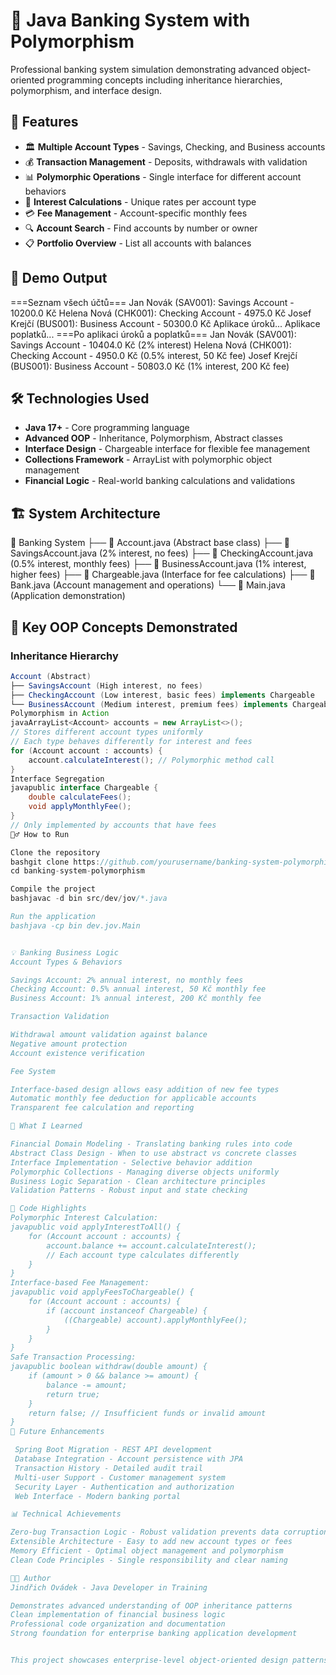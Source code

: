 # 🏦 Java Banking System with Polymorphism

Professional banking system simulation demonstrating advanced object-oriented programming concepts including inheritance hierarchies, polymorphism, and interface design.


## 🚀 Features

- 🏛️ **Multiple Account Types** - Savings, Checking, and Business accounts
- 💰 **Transaction Management** - Deposits, withdrawals with validation
- 📊 **Polymorphic Operations** - Single interface for different account behaviors
- 🎯 **Interest Calculations** - Unique rates per account type
- 💳 **Fee Management** - Account-specific monthly fees
- 🔍 **Account Search** - Find accounts by number or owner
- 📋 **Portfolio Overview** - List all accounts with balances

## 📸 Demo Output
===Seznam všech účtů===
Jan Novák (SAV001): Savings Account - 10200.0 Kč
Helena Nová (CHK001): Checking Account - 4975.0 Kč
Josef Krejčí (BUS001): Business Account - 50300.0 Kč
Aplikace úroků...
Aplikace poplatků...
===Po aplikaci úroků a poplatků===
Jan Novák (SAV001): Savings Account - 10404.0 Kč (2% interest)
Helena Nová (CHK001): Checking Account - 4950.0 Kč (0.5% interest, 50 Kč fee)
Josef Krejčí (BUS001): Business Account - 50803.0 Kč (1% interest, 200 Kč fee)

## 🛠️ Technologies Used

- **Java 17+** - Core programming language
- **Advanced OOP** - Inheritance, Polymorphism, Abstract classes
- **Interface Design** - Chargeable interface for flexible fee management
- **Collections Framework** - ArrayList with polymorphic object management
- **Financial Logic** - Real-world banking calculations and validations

## 🏗️ System Architecture
📁 Banking System
├── 📄 Account.java (Abstract base class)
├── 📄 SavingsAccount.java (2% interest, no fees)
├── 📄 CheckingAccount.java (0.5% interest, monthly fees)
├── 📄 BusinessAccount.java (1% interest, higher fees)
├── 📄 Chargeable.java (Interface for fee calculations)
├── 📄 Bank.java (Account management and operations)
└── 📄 Main.java (Application demonstration)

## 🎯 Key OOP Concepts Demonstrated

### **Inheritance Hierarchy**
```java
Account (Abstract)
├── SavingsAccount (High interest, no fees)
├── CheckingAccount (Low interest, basic fees) implements Chargeable
└── BusinessAccount (Medium interest, premium fees) implements Chargeable
Polymorphism in Action
javaArrayList<Account> accounts = new ArrayList<>();
// Stores different account types uniformly
// Each type behaves differently for interest and fees
for (Account account : accounts) {
    account.calculateInterest(); // Polymorphic method call
}
Interface Segregation
javapublic interface Chargeable {
    double calculateFees();
    void applyMonthlyFee();
}
// Only implemented by accounts that have fees
🏃‍♂️ How to Run

Clone the repository
bashgit clone https://github.com/yourusername/banking-system-polymorphism.git
cd banking-system-polymorphism

Compile the project
bashjavac -d bin src/dev/jov/*.java

Run the application
bashjava -cp bin dev.jov.Main


💡 Banking Business Logic
Account Types & Behaviors

Savings Account: 2% annual interest, no monthly fees
Checking Account: 0.5% annual interest, 50 Kč monthly fee
Business Account: 1% annual interest, 200 Kč monthly fee

Transaction Validation

Withdrawal amount validation against balance
Negative amount protection
Account existence verification

Fee System

Interface-based design allows easy addition of new fee types
Automatic monthly fee deduction for applicable accounts
Transparent fee calculation and reporting

🧠 What I Learned

Financial Domain Modeling - Translating banking rules into code
Abstract Class Design - When to use abstract vs concrete classes
Interface Implementation - Selective behavior addition
Polymorphic Collections - Managing diverse objects uniformly
Business Logic Separation - Clean architecture principles
Validation Patterns - Robust input and state checking

🔧 Code Highlights
Polymorphic Interest Calculation:
javapublic void applyInterestToAll() {
    for (Account account : accounts) {
        account.balance += account.calculateInterest();
        // Each account type calculates differently
    }
}
Interface-based Fee Management:
javapublic void applyFeesToChargeable() {
    for (Account account : accounts) {
        if (account instanceof Chargeable) {
            ((Chargeable) account).applyMonthlyFee();
        }
    }
}
Safe Transaction Processing:
javapublic boolean withdraw(double amount) {
    if (amount > 0 && balance >= amount) {
        balance -= amount;
        return true;
    }
    return false; // Insufficient funds or invalid amount
}
🚀 Future Enhancements

 Spring Boot Migration - REST API development
 Database Integration - Account persistence with JPA
 Transaction History - Detailed audit trail
 Multi-user Support - Customer management system
 Security Layer - Authentication and authorization
 Web Interface - Modern banking portal

📊 Technical Achievements

Zero-bug Transaction Logic - Robust validation prevents data corruption
Extensible Architecture - Easy to add new account types or fees
Memory Efficient - Optimal object management and polymorphism
Clean Code Principles - Single responsibility and clear naming

👨‍💻 Author
Jindřich Ovádek - Java Developer in Training

Demonstrates advanced understanding of OOP inheritance patterns
Clean implementation of financial business logic
Professional code organization and documentation
Strong foundation for enterprise banking application development


This project showcases enterprise-level object-oriented design patterns commonly used in financial software development, with a focus on extensibility, maintainability, and robust business logic implementation.
